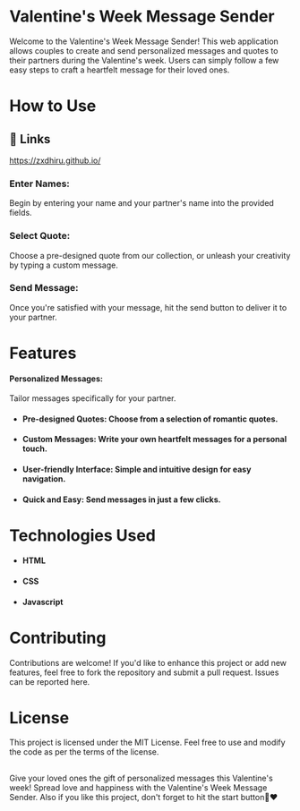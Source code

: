 
# Valentine's Week Message Sender

Welcome to the Valentine's Week Message Sender! This web application allows couples to create and send personalized messages and quotes to their partners during the Valentine's week. Users can simply follow a few easy steps to craft a heartfelt message for their loved ones.

# How to Use

## 🔗 Links
https://zxdhiru.github.io/

### Enter Names: 
Begin by entering your name and your partner's name into the provided fields.

### Select Quote: 
Choose a pre-designed quote from our collection, or unleash your creativity by typing a custom message.

### Send Message: 
Once you're satisfied with your message, hit the send button to deliver it to your partner.

# Features

#### Personalized Messages: 
Tailor messages specifically for your partner.

- #### Pre-designed Quotes: Choose from a selection of romantic quotes.

- #### Custom Messages: Write your own heartfelt messages for a personal touch.

- #### User-friendly Interface: Simple and intuitive design for easy navigation.

- #### Quick and Easy: Send messages in just a few clicks.

# Technologies Used

- #### HTML
- #### CSS
- #### Javascript

## 

# Contributing

Contributions are welcome! If you'd like to enhance this project or add new features, feel free to fork the repository and submit a pull request. Issues can be reported here.

## 

# License
This project is licensed under the MIT License. Feel free to use and modify the code as per the terms of the license.


## 
Give your loved ones the gift of personalized messages this Valentine's week! Spread love and happiness with the Valentine's Week Message Sender. Also if you like this project, don't forget to hit the start button💌❤️
